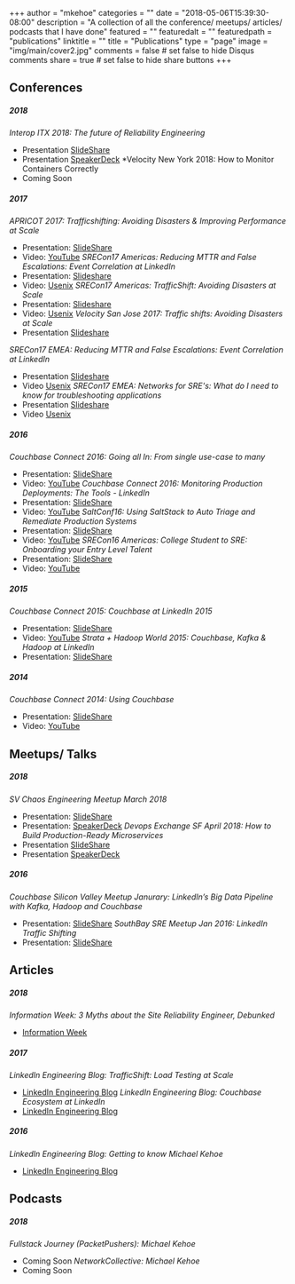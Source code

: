 +++
author = "mkehoe"
categories = ""
date = "2018-05-06T15:39:30-08:00"
description = "A collection of all the conference/ meetups/ articles/ podcasts that I have done"
featured = ""
featuredalt = ""
featuredpath = "publications"
linktitle = ""
title = "Publications"
type = "page"
image = "img/main/cover2.jpg"
comments = false     # set false to hide Disqus comments
share = true        # set false to hide share buttons
+++

## Conferences
##### 2018
*Interop ITX 2018: The future of Reliability Engineering*
* Presentation [SlideShare](https://www.slideshare.net/MichaelKehoe3/the-next-wave-of-reliability-engineering)
* Presentation [SpeakerDeck](https://speakerdeck.com/michaelkehoe/the-next-wave-of-reliability-engineering-interop-itx-2018)
*Velocity New York 2018: How to Monitor Containers Correctly
* Coming Soon

##### 2017
*APRICOT 2017: Trafficshifting: Avoiding Disasters & Improving Performance at Scale*
* Presentation: [SlideShare](https://www.slideshare.net/MichaelKehoe3/apricot-2017-trafficshifting-avoiding-disasters-improving-performance-at-scale-72682406)
* Video: [YouTube](https://www.youtube.com/watch?v=gfrpAIuTnoc&t=9s)
*SRECon17 Americas: Reducing MTTR and False Escalations: Event Correlation at LinkedIn*
* Presentation: [Slideshare](https://www.slideshare.net/MichaelKehoe3/reducing-mttr-and-false-escalations-event-correlation-at-linkedin-73177586)
* Video: [Usenix](https://www.usenix.org/conference/srecon17americas/program/presentation/kehoe_mttr)
*SRECon17 Americas: TrafficShift: Avoiding Disasters at Scale*
* Presentation: [Slideshare](https://www.slideshare.net/MichaelKehoe3/sreconamericas2017-trafficshift-avoiding-disasters-at-scale)
* Video: [Usenix](https://www.usenix.org/conference/srecon17americas/program/presentation/kehoe_trafficshift)
*Velocity San Jose 2017: Traffic shifts: Avoiding Disasters at Scale*
* Presentation [Slideshare](https://www.slideshare.net/MichaelKehoe3/velocity-san-jose-2017-traffic-shifts-avoiding-disasters-at-scale)

*SRECon17 EMEA: Reducing MTTR and False Escalations: Event Correlation at LinkedIn*
* Presentation [Slideshare](https://www.slideshare.net/MichaelKehoe3/sreconeurope2017-reducing-mttr-and-false-escalations-event-correlation-at-linkedin)
* Video [Usenix](https://www.usenix.org/conference/srecon17europe/program/presentation/kehoe-0)
*SRECon17 EMEA: Networks for SRE's: What do I need to know for troubleshooting applications*
* Presentation [Slideshare](https://www.slideshare.net/MichaelKehoe3/sreconeurope2017-networks-for-sres)
* Video [Usenix](https://www.usenix.org/conference/srecon17europe/program/presentation/kehoe)

##### 2016
*Couchbase Connect 2016: Going all In: From single use-case to many*
* Presentation: [SlideShare](http://www.slideshare.net/MichaelKehoe3/couchbase-connect-2016-68421388)
* Video: [YouTube](https://www.youtube.com/watch?v=1shb4UZON_I&t=3s)
*Couchbase Connect 2016: Monitoring Production Deployments: The Tools - LinkedIn*
* Presentation: [SlideShare](http://www.slideshare.net/MichaelKehoe3/couchbase-connect-2016-monitoring-production-deployments-the-tools-linkedin)
* Video: [YouTube](https://www.youtube.com/watch?v=Dv6SWGfRWn0&t=30s)
*SaltConf16: Using SaltStack to Auto Triage and Remediate Production Systems*
* Presentation: [SlideShare](http://www.slideshare.net/MichaelKehoe3/michael-kehoe-61165500)
* Video: [YouTube](https://www.youtube.com/watch?v=4LapQ9Zhr_E)
*SRECon16 Americas: College Student to SRE: Onboarding your Entry Level Talent*
* Presentation: [SlideShare](http://www.slideshare.net/MichaelKehoe3/srecon-usa-2016-growing-your-entry-level-talent)
* Video: [YouTube](https://www.youtube.com/watch?v=TYX5ihgIL7s)

##### 2015
*Couchbase Connect 2015: Couchbase at LinkedIn 2015*
* Presentation: [SlideShare](https://www.slideshare.net/slideshow/embed_code/key/9quM4qNUXJ0KO5)
* Video: [YouTube](https://www.youtube.com/watch?v=TmjY1HJemi4)
*Strata + Hadoop World 2015: Couchbase, Kafka & Hadoop at LinkedIn*
* Presentation: [SlideShare](http://www.slideshare.net/MichaelKehoe3/couchbasetohadoopmattmichaeljustin-v4-44977611)

##### 2014
*Couchbase Connect 2014: Using Couchbase*
* Presentation: [SlideShare](http://www.slideshare.net/Couchbase/couchbase-at-linkedin-couchbase-connect-2014)
* Video: [YouTube](https://www.youtube.com/watch?v=J9PTmSwZE-8)

## Meetups/ Talks
##### 2018
*SV Chaos Engineering Meetup March 2018*
* Presentation: [SlideShare](https://www.slideshare.net/MichaelKehoe3/sf-chaos-engineering-meetup-building-disaster-recovery-via-resilience-engineering)
* Presentation: [SpeakerDeck](https://speakerdeck.com/michaelkehoe/building-disaster-recovery-via-resilience-engineering-sv-chaos-engineering-meetup-2018)
*Devops Exchange SF April 2018: How to Build Production-Ready Microservices*
* Presentation [SlideShare](https://www.slideshare.net/MichaelKehoe3/building-productionready-microservices-devopsexchangesf)
* Presentation [SpeakerDeck](https://speakerdeck.com/michaelkehoe/how-to-build-production-ready-microservices-devops-exchange-sf)

##### 2016
*Couchbase Silicon Valley Meetup Janurary: LinkedIn’s Big Data Pipeline with Kafka, Hadoop and Couchbase*
* Presentation: [SlideShare](http://www.slideshare.net/MichaelKehoe3/couchbase-meetup-jan-2016)
*SouthBay SRE Meetup Jan 2016: LinkedIn Traffic Shifting*
* Presentation: [SlideShare](http://www.slideshare.net/MichaelKehoe3/southbay-sre-meetup-jan-2016)

## Articles
##### 2018
*Information Week: 3 Myths about the Site Reliability Engineer, Debunked*
* [Information Week](https://www.informationweek.com/devops/3-myths-about-the-site-reliability-engineer-debunked/d/d-id/1331300)

##### 2017
*LinkedIn Engineering Blog: TrafficShift: Load Testing at Scale*
* [LinkedIn Engineering Blog](https://engineering.linkedin.com/blog/2017/05/trafficshift--load-testing-at-scale)
*LinkedIn Engineering Blog: Couchbase Ecosystem at LinkedIn*
* [LinkedIn Engineering Blog](https://engineering.linkedin.com/blog/2017/12/couchbase-ecosystem-at-linkedin)

##### 2016
*LinkedIn Engineering Blog: Getting to know Michael Kehoe*
* [LinkedIn Engineering Blog](https://engineering.linkedin.com/blog/2016/02/getting-to-know-michael-kehoe)

## Podcasts
##### 2018
*Fullstack Journey (PacketPushers): Michael Kehoe*
* Coming Soon
*NetworkCollective: Michael Kehoe*
* Coming Soon
